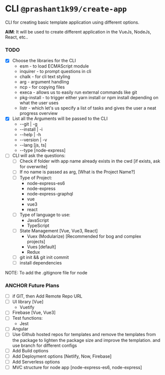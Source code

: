 # CLI `@prashant1k99/create-app`
CLI for creating basic template application using different options.

**AIM**: It will be used to create different application in the VueJs, NodeJs, React, etc..

### TODO
* [x] Choose the libraries for the CLI
  * esm - to load ECMAScript module 
  * inquirer - to prompt questions in cli
  * chalk - for cli text styling
  * arg - argument handling
  * ncp - for copying files
  * execa - allows us to easily run external commands like git
  * pkg-install - to trigger either yarn install or npm install depending on what the user uses
  * listr - which let's us specify a list of tasks and gives the user a neat progress overview
* [x] List all the Arguments will be passed to the CLI
  * --git | -g
  * --install | -i
  * --help | -h
  * --version | -v
  * --lang [js, ts]
  * --type [node-express]
* [ ] CLI will ask the questions:
  * [ ] Check if folder with app name already exists in the cwd [if exists, ask for overwrite]
  * [ ] If no name is passed as arg, [What is the Project Name?]
  * [ ] Type of Project:
    * node-express-es6
    * node-express
    * node-express-graphql
    * vue
    * vue3
    * react
  * [ ] Type of language to use:
    * JavaScript
    * TypeScript
  * [ ] State Management [Vue, Vue3, React]
    * Vuex (Modularize) [Recommended for bog and complex projects]
    * Vues [default]
    * Redux
  * [ ] git init && git init commit
  * [ ] install dependencies

NOTE: To add the .gitignore file for node

### ANCHOR Future Plans
* [ ] if GIT, then Add Remote Repo URL
* [ ] UI library [Vue]
  * Vuetify
* [ ] Firebase [Vue, Vue3]
* [ ] Test functions:
  * Jest
* [ ] Angular
* [ ] Use Github hosted repos for templates and remove the templates from the package to lighten the package size and improve the templation. and use branch for different configs
* [ ] Add Build options
* [ ] Add Deployment options [Netlify, Now, Firebase]
* [ ] Add Serverless options
* [ ] MVC structure for node app [node-express-es6, node-express]
